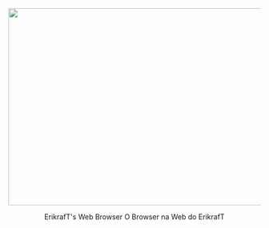 <div align="center">
  <a href="https://github.com/erikraft/iSearch/">
    <img src="https://search.erikraft.com/images/isearch-logo.png" alt="Logo"  width="1024" height="393">
  </a>

  <p>
    ErikrafT's Web Browser
    O Browser na Web do ErikrafT
  </p>
</div>
<br>
